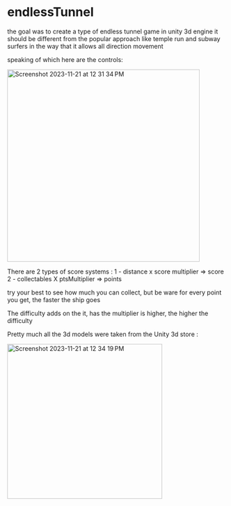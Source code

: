 # endlessTunnel
the goal was to create a type of endless tunnel game in unity 3d engine
it should be different from the popular approach like temple run and subway surfers in the way that it allows all direction movement 

speaking of which here are the controls:

<img width="442" alt="Screenshot 2023-11-21 at 12 31 34 PM" src="https://github.com/Spiratatoe/endlessTunnel/assets/95253269/72a56947-8dc1-4c23-ae9b-10bce0b3cd49">


There are 2 types of score systems :
1 - distance x score multiplier => score
2 - collectables X ptsMultiplier => points

try your best to see how much you can collect, but be ware 
for every point you get, the faster the ship goes 

The difficulty adds on the it, has the multiplier is higher, the higher the difficulty 

Pretty much all the 3d models were taken from the Unity 3d store :

<img width="356" alt="Screenshot 2023-11-21 at 12 34 19 PM" src="https://github.com/Spiratatoe/endlessTunnel/assets/95253269/9d50475c-7903-42b0-8c1c-eac9680e1445">
